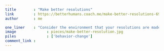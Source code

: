 ```yaml
---
title        : "Make better resolutions"
link         : https://betterhumans.coach.me/make-better-resolutions-69cda443d387
author       : me

one_liner    : "Consider the environment that your resolutions are made in."
image			   : pieces/make-better-resolution.jpg
piles			   : ['behavior-change']
comment_link : 
---
```


